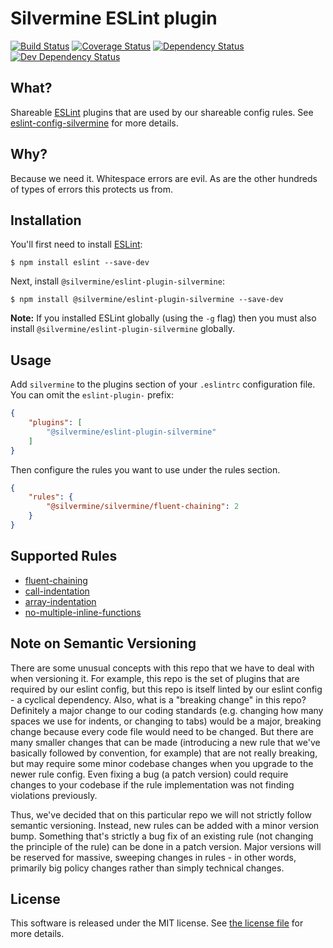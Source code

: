 # Silvermine ESLint plugin

[![Build Status](https://travis-ci.org/silvermine/eslint-plugin-silvermine.svg?branch=master)](https://travis-ci.org/silvermine/eslint-plugin-silvermine)
[![Coverage Status](https://coveralls.io/repos/github/silvermine/eslint-plugin-silvermine/badge.svg?branch=master)](https://coveralls.io/github/silvermine/eslint-plugin-silvermine?branch=master)
[![Dependency Status](https://david-dm.org/silvermine/eslint-plugin-silvermine.svg)](https://david-dm.org/silvermine/eslint-plugin-silvermine)
[![Dev Dependency Status](https://david-dm.org/silvermine/eslint-plugin-silvermine/dev-status.svg)](https://david-dm.org/silvermine/eslint-plugin-silvermine#info=devDependencies&view=table)

## What?

Shareable [ESLint](http://eslint.org/) plugins that are used by our shareable config rules.
See [eslint-config-silvermine](https://github.com/silvermine/eslint-config-silvermine/) for more details.

## Why?

Because we need it. Whitespace errors are evil. As are the other hundreds of types of errors this protects us from.

## Installation

You'll first need to install [ESLint](http://eslint.org):

```
$ npm install eslint --save-dev
```

Next, install `@silvermine/eslint-plugin-silvermine`:

```
$ npm install @silvermine/eslint-plugin-silvermine --save-dev
```

**Note:** If you installed ESLint globally (using the `-g` flag) then you must also install `@silvermine/eslint-plugin-silvermine` globally.

## Usage

Add `silvermine` to the plugins section of your `.eslintrc` configuration file. You can omit the `eslint-plugin-` prefix:

```json
{
    "plugins": [
        "@silvermine/eslint-plugin-silvermine"
    ]
}
```


Then configure the rules you want to use under the rules section.

```json
{
    "rules": {
        "@silvermine/silvermine/fluent-chaining": 2
    }
}
```

## Supported Rules

- [fluent-chaining](docs/rules/fluent-chaining.md)
- [call-indentation](docs/rules/call-indentation.md)
- [array-indentation](docs/rules/array-indentation.md)
- [no-multiple-inline-functions](docs/rules/no-multiple-inline-functions.md)


## Note on Semantic Versioning

There are some unusual concepts with this repo that we have to deal with when versioning
it. For example, this repo is the set of plugins that are required by our eslint config,
but this repo is itself linted by our eslint config - a cyclical dependency. Also, what is
a "breaking change" in this repo? Definitely a major change to our coding standards (e.g.
changing how many spaces we use for indents, or changing to tabs) would be a major,
breaking change because every code file would need to be changed. But there are many
smaller changes that can be made (introducing a new rule that we've basically followed by
convention, for example) that are not really breaking, but may require some minor codebase
changes when you upgrade to the newer rule config. Even fixing a bug (a patch version)
could require changes to your codebase if the rule implementation was not finding
violations previously.

Thus, we've decided that on this particular repo we will not strictly follow semantic
versioning. Instead, new rules can be added with a minor version bump. Something that's
strictly a bug fix of an existing rule (not changing the principle of the rule) can be
done in a patch version. Major versions will be reserved for massive, sweeping changes in
rules - in other words, primarily big policy changes rather than simply technical changes.

## License

This software is released under the MIT license. See [the license file](LICENSE) for more details.
